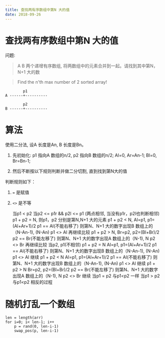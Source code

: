 ```yaml
---
title: 查找两有序数组中第N 大的值
date: 2018-09-26
---
```

# 查找两有序数组中第N 大的值
问题:
> A B 两个递增有序数组, 将两数组中的元素合并到一起。请找到其中第N，N+1 大的数

> Find the n'th max number of 2 sorted array!

			p1
	A ------+----------

			p2
	B ------+----------

# 算法
使用二分法, 设A 长度是An, B 长度是Bn。

1. 先初始化:
	p1 指向A 数组的n/2, p2 指向B 数组的n/2;
	Al=0, Ar=An-1; Bl=0, Br=Bn-1;

2. 然后不断按以下规则判断并做二分切割, 直到找到第N大的值

判断规则如下：
1. `=` 是赋值
2. `<>` 是不等

	当p1 < p2
		当p2 <= p1r && p2l <= p1 (两点相邻, 当没有p1r，p2l也判断相邻)
			p1 + p2 = N, 则p1，p2 分别是第N,N+1 大的元素
			p1 + p2 < N,
				Al=p1, p1=(Al+Ar+1)/2
					p1 == Al(不能右移了)
						则第N、N+1 大的数字出现B 数组上的（N-An-1), (N-An)
					p1 <> Al
						再继续比较
			p1 + p2 > N,
				Br=p2, p2=(Bl+Br)/2
					p2 == Br(不能左移了)
						则第N、N+1 大的数字出现A 数组上的（N-1), N
					p2 <> Br
						再继续比较
		当p2, p1(不相邻)
			p1 + p2 = N
				Al=p1, p1=(Al+Ar+1)/2
					p1 == Al(不能右移了)
						则第N、N+1 大的数字出现B 数组上的（N-An-1), (N-An)
				p1 <> Al
					继续
			p1 + p2 < N
				Al=p1, p1=(Al+Ar+1)/2
					p1 == Al(不能右移了)
						则第N、N+1 大的数字出现B 数组上的（N-An-1), (N-An)
				p1 <> Al
					继续
			p1 + p2 > N
				Br=p2, p2=(Bl+Br)/2
					p2 == Br(不能左移了)
						则第N、N+1 大的数字出现A 数组上的（N-1), N
				p2 <> Br
					继续
	当p1 = p2 与p1<p2 一样
	当p1 > p2 与p1<p2 相反的过程

# 随机打乱一个数组

	len = length(arr)
	for i=0; i< len-1; i++ 
		p = rand(0, len-i-1)	
		swap_pos(p, len-i-1)